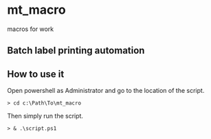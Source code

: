 # mt_macro
macros for work

## Batch label printing automation
## How to use it
Open powershell as Administrator and go to the location of the script.

```
> cd c:\Path\To\mt_macro
```

Then simply run the script.

```
> & .\script.ps1
```

